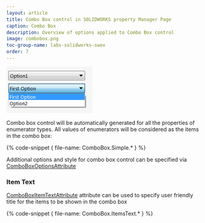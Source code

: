```yaml
---
layout: article
title: Combo Box control in SOLIDWORKS property Manager Page
caption: Combo Box
description: Overview of options applied to Combo Box control
image: combobox.png
toc-group-name: labs-solidworks-swex
order: 7
---
```

![Combo Box control with 3 options](combobox.png)

Combo box control will be automatically generated for all the properties of enumerator types. All values of enumerators will be considered as the items in the combo box:

{% code-snippet { file-name: ComboBox.Simple.* } %}

Additional options and style for combo box control can be specified via [ComboBoxOptionsAttribute](https://docs.codestack.net/swex/pmpage/html/T_CodeStack_SwEx_PMPage_Attributes_ComboBoxOptionsAttribute.htm)

### Item Text
[ComboBoxItemTextAttribute](https://docs.codestack.net/swex/pmpage/html/T_CodeStack_SwEx_PMPage_Attributes_ComboBoxItemTextAttribute.htm) attribute can be used to specify user friendly title for the items to be shown in the combo box

{% code-snippet { file-name: ComboBox.ItemsText.* } %}